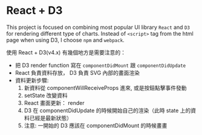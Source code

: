 # React + D3

This project is focused on combining most popular UI library `React` and `D3` for rendering different type of charts. Instead of `<script>` tag from the html page when using D3, I choose `npm` and `webpack`.

使用 React + D3(v4.x) 有幾個地方是需要注意的：

* 把 D3 render function 寫在 `componentDidMount` 跟 `componentDidUpdate`
* React 負責資料存放， D3 負責 SVG 內部的畫面渲染
* 資料更新步驟:
  1. 新資料從 componentWillReceiveProps 進來, 或是按鈕點擊事件發動
  1. setState 改變資料
  1. React 畫面更新： render
  1. D3 在 componentDidUpdate 的時候開始自己的渲染（此時 state 上的資料已經是最新狀態）
  1. 注意: 一開始的 D3 應該在 componentDidMount 的時候畫畫
